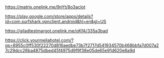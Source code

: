 https://matrix.onelink.me/9nYt/8o3aclot


https://play.google.com/store/apps/details?id=com.surfshark.vpnclient.android&hl=en&gl=US


https://giladtestmargot.onelink.me/oKfA/335a3bad

https://click.yourmeliahotel.com/?qs=8955c0ff530f22270d816aedbe73b7f2717d541934570b468bbfa7d007a27c29dcc26ba4875dbed45f4975d9f9f38e05de65e91d620e8a9d
